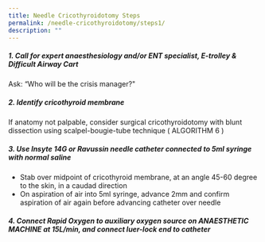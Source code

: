 ```yaml
---
title: Needle Cricothyroidotomy Steps
permalink: /needle-cricothyroidotomy/steps1/
description: ""
---
```

##### 1. Call for expert anaesthesiology and/or ENT specialist, E-trolley & Difficult Airway Cart
Ask: “Who will be the crisis manager?"

##### 2. Identify cricothyroid membrane
If anatomy not palpable, consider surgical cricothyroidotomy with blunt
dissection using scalpel-bougie-tube technique ( ALGORITHM 6 )

##### 3. Use Insyte 14G or Ravussin needle catheter connected to 5ml syringe with normal saline

* Stab over midpoint of cricothyroid membrane, at an angle 45-60 degree to the skin, in a caudad direction
* On aspiration of air into 5ml syringe, advance 2mm and confirm aspiration of air again before advancing catheter over needle

##### 4. Connect Rapid Oxygen to auxiliary oxygen source on ANAESTHETIC MACHINE at 15L/min, and connect luer-lock end to catheter